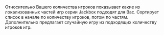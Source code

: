 Относительно Вашего количества игроков показывает какие из локализованных частей игр серии Jackbox подходят для Вас.
Сортирует список в начале по количеству игроков, потом по частям.
Дополнительно предлагает случайную игру из подходящих количеству игроков игр.

